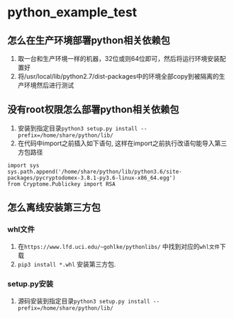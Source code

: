 # python_example_test

## 怎么在生产环境部署python相关依赖包
1. 取一台和生产环境一样的机器，32位或则64位即可，然后将运行环境安装配置好
2. 将/usr/local/lib/python2.7/dist-packages中的环境全部copy到被隔离的生产环境然后进行测试

## 没有root权限怎么部署python相关依赖包
1. 安装到指定目录`python3 setup.py install --prefix=/home/share/python/lib/`
2. 在代码中import之前插入如下语句, 这样在import之前执行改语句能导入第三方包路径
```python3
import sys
sys.path.append('/home/share/python/lib/python3.6/site-packages/pycryptodomex-3.8.1-py3.6-linux-x86_64.egg')
from Cryptome.Publickey import RSA
```

## 怎么离线安装第三方包
### whl文件
1. 在`https://www.lfd.uci.edu/~gohlke/pythonlibs/` 中找到对应的`whl文件`下载
2. `pip3 install *.whl` 安装第三方包.
### setup.py安装 
1. 源码安装到指定目录`python3 setup.py install --prefix=/home/share/python/lib/`
